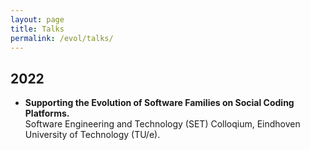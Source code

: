 ```yaml
---
layout: page
title: Talks
permalink: /evol/talks/
---
```


2022
--
* **Supporting the Evolution of Software Families on Social Coding Platforms.** <br/> Software Engineering and Technology (SET) Colloqium, Eindhoven University of Technology (TU/e).


